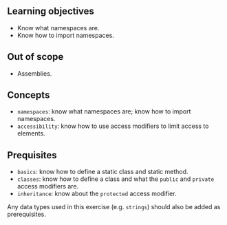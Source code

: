 ## Learning objectives

- Know what namespaces are.
- Know how to import namespaces.

## Out of scope

- Assemblies.

## Concepts

- `namespaces`: know what namespaces are; know how to import namespaces.
- `accessibility`: know how to use access modifiers to limit access to elements.

## Prequisites

- `basics`: know how to define a static class and static method.
- `classes`: know how to define a class and what the `public` and `private` access modifiers are.
- `inheritance`: know about the `protected` access modifier.

Any data types used in this exercise (e.g. `strings`) should also be added as prerequisites.
